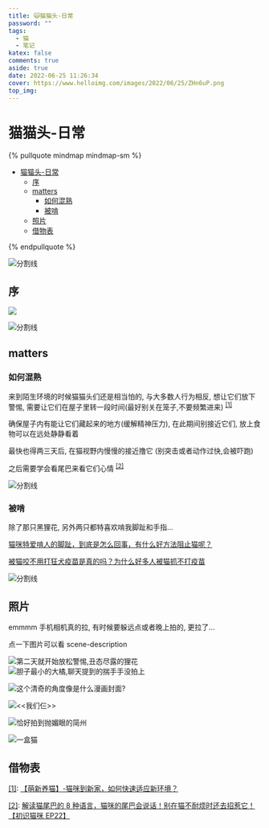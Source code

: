 ```yaml
---
title: 🙀猫猫头-日常
password: ""
tags:
  - 猫
  - 笔记
katex: false
comments: true
aside: true
date: 2022-06-25 11:26:34
cover: https://www.helloimg.com/images/2022/06/25/ZHn6uP.png
top_img:
---
```


# 猫猫头-日常

<!--
 * @?: *********************************************************************
 * @Author: Weidows
 * @LastEditors: Weidows
 * @LastEditTime: 2022-08-28 21:04:03
 * @FilePath: \Blog-private\source\_posts\life\猫.md
 * @Description:
 * @!: *********************************************************************
-->

{% pullquote mindmap mindmap-sm %}

- [猫猫头-日常](#猫猫头-日常)
  - [序](#序)
  - [matters](#matters)
    - [如何混熟](#如何混熟)
    - [被啃](#被啃)
  - [照片](#照片)
  - [借物表](#借物表)

{% endpullquote %}

<a>![分割线](https://www.helloimg.com/images/2022/07/01/ZM0SoX.png)</a>

## 序

![](https://www.helloimg.com/images/2022/06/25/ZHnX9R.png)

<a>![分割线](https://www.helloimg.com/images/2022/07/01/ZM0SoX.png)</a>

## matters

### 如何混熟

来到陌生环境的时候猫猫头们还是相当怕的, 与大多数人行为相反, 想让它们放下警惕, 需要让它们在屋子里转一段时间(最好别关在笼子,不要频繁进来) <sup id='cite_ref-1'>[\[1\]](#cite_note-1)</sup>

确保屋子内有能让它们藏起来的地方(缓解精神压力), 在此期间别接近它们, 放上食物可以在远处静静看着

最快也得两三天后, 在猫视野内慢慢的接近撸它 (别突击或者动作过快,会被吓跑)

之后需要学会看尾巴来看它们心情 <sup id='cite_ref-2'>[\[2\]](#cite_note-2)</sup>

<a>![分割线](https://www.helloimg.com/images/2022/07/01/ZM0SoX.png)</a>

### 被啃

除了那只黑狸花, 另外两只都特喜欢啃我脚趾和手指...

[猫咪特爱啃人的脚趾，到底是怎么回事，有什么好方法阻止猫呢？](https://baijiahao.baidu.com/s?id=1626085773421290589&wfr=spider&for=pc&searchword=%E7%8C%AB%E5%92%AC%E8%84%9A%E8%B6%BE)

[被猫咬不用打狂犬疫苗是真的吗？为什么好多人被猫抓不打疫苗](https://m.bohe.cn/news/view/12183.html)

<a>![分割线](https://www.helloimg.com/images/2022/07/01/ZM0SoX.png)</a>

## 照片

emmmm 手机相机真的拉, 有时候要躲远点或者晚上拍的, 更拉了...

点一下图片可以看 scene-description

![第二天就开始放松警惕,丑态尽露的狸花](https://www.helloimg.com/images/2022/06/25/ZHn6uP.png)
![胆子最小的大橘,聊天提到的揣手手没拍上](https://www.helloimg.com/images/2022/06/25/ZHnUOn.png)

![这个清奇的角度像是什么漫画封面?](https://www.helloimg.com/images/2022/06/29/ZMq25R.png)

![<<我们仨>>](https://www.helloimg.com/images/2022/06/29/ZMqTmz.png)

![恰好拍到抛媚眼的简州](https://www.helloimg.com/images/2022/06/29/ZMqWdA.png)

![一盒猫](https://www.helloimg.com/images/2022/06/29/ZMqd2m.png)

## 借物表

<a name='cite_note-1' href='#cite_ref-1'>[1]</a>: [【萌新养猫】-猫咪到新家，如何快速适应新环境？](https://www.bilibili.com/video/BV1dE411k7ji?vd_source=bc13275071d678583f4bfdd8d344efda)

<a name='cite_note-2' href='#cite_ref-2'>[2]</a>: [解读猫尾巴的 8 种语言，猫咪的尾巴会说话！别在猫不耐烦时还去招惹它！ 【初识猫咪 EP22】](https://www.bilibili.com/video/BV1QS4y1P7SB?vd_source=bc13275071d678583f4bfdd8d344efda)

